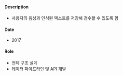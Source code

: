 #### Description
* 사용자의 음성과 인식된 텍스트를 저장해 검수할 수 있도록 함

#### Date
* 2017
 
#### Role
* 전체 구조 설계
* 데이터 파이프라인 및 API 개발
